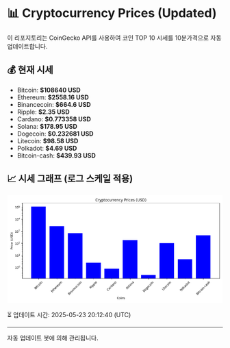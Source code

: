 
# 📊 Cryptocurrency Prices (Updated)

이 리포지토리는 CoinGecko API를 사용하여 코인 TOP 10 시세를 10분가격으로 자동 업데이트합니다.

## 💰 현재 시세
- Bitcoin: **$108640 USD**
- Ethereum: **$2558.16 USD**
- Binancecoin: **$664.6 USD**
- Ripple: **$2.35 USD**
- Cardano: **$0.773358 USD**
- Solana: **$178.95 USD**
- Dogecoin: **$0.232681 USD**
- Litecoin: **$98.58 USD**
- Polkadot: **$4.69 USD**
- Bitcoin-cash: **$439.93 USD**

## 📈 시세 그래프 (로그 스케일 적용)
![Crypto Prices](crypto_prices.png)

⏳ 업데이트 시간: 2025-05-23 20:12:40 (UTC)

---
자동 업데이트 봇에 의해 관리됩니다.
